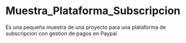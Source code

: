 # Muestra_Plataforma_Subscripcion
Es una pequeña muestra de una proyecto para una plataforma de subscripcion con gestion de pagos en Paypal
